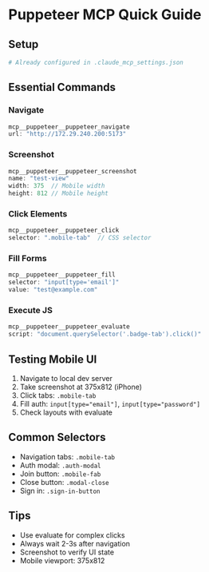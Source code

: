 # Puppeteer MCP Quick Guide

## Setup
```bash
# Already configured in .claude_mcp_settings.json
```

## Essential Commands

### Navigate
```javascript
mcp__puppeteer__puppeteer_navigate
url: "http://172.29.240.200:5173"
```

### Screenshot
```javascript
mcp__puppeteer__puppeteer_screenshot
name: "test-view"
width: 375  // Mobile width
height: 812 // Mobile height
```

### Click Elements
```javascript
mcp__puppeteer__puppeteer_click
selector: ".mobile-tab"  // CSS selector
```

### Fill Forms
```javascript
mcp__puppeteer__puppeteer_fill
selector: "input[type='email']"
value: "test@example.com"
```

### Execute JS
```javascript
mcp__puppeteer__puppeteer_evaluate
script: "document.querySelector('.badge-tab').click()"
```

## Testing Mobile UI
1. Navigate to local dev server
2. Take screenshot at 375x812 (iPhone)
3. Click tabs: `.mobile-tab`
4. Fill auth: `input[type="email"]`, `input[type="password"]`
5. Check layouts with evaluate

## Common Selectors
- Navigation tabs: `.mobile-tab`
- Auth modal: `.auth-modal`
- Join button: `.mobile-fab`
- Close button: `.modal-close`
- Sign in: `.sign-in-button`

## Tips
- Use evaluate for complex clicks
- Always wait 2-3s after navigation
- Screenshot to verify UI state
- Mobile viewport: 375x812